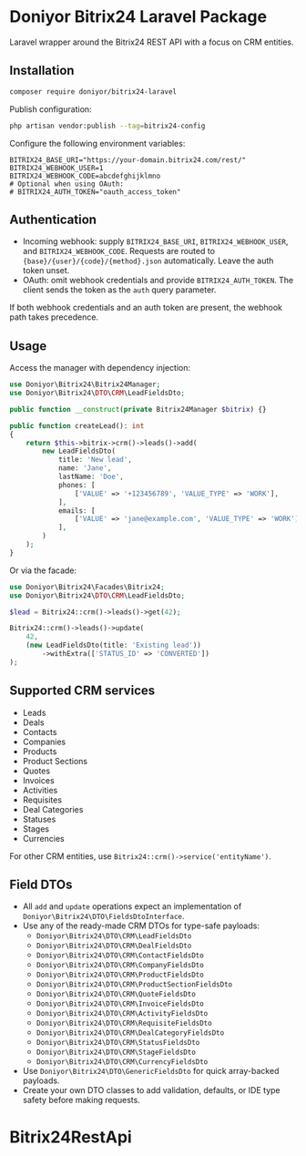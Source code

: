 # Doniyor Bitrix24 Laravel Package

Laravel wrapper around the Bitrix24 REST API with a focus on CRM entities.

## Installation

```bash
composer require doniyor/bitrix24-laravel
```

Publish configuration:

```bash
php artisan vendor:publish --tag=bitrix24-config
```

Configure the following environment variables:

```
BITRIX24_BASE_URI="https://your-domain.bitrix24.com/rest/"
BITRIX24_WEBHOOK_USER=1
BITRIX24_WEBHOOK_CODE=abcdefghijklmno
# Optional when using OAuth:
# BITRIX24_AUTH_TOKEN="oauth_access_token"
```

## Authentication

- Incoming webhook: supply `BITRIX24_BASE_URI`, `BITRIX24_WEBHOOK_USER`, and `BITRIX24_WEBHOOK_CODE`. Requests are routed to `{base}/{user}/{code}/{method}.json` automatically. Leave the auth token unset.
- OAuth: omit webhook credentials and provide `BITRIX24_AUTH_TOKEN`. The client sends the token as the `auth` query parameter.

If both webhook credentials and an auth token are present, the webhook path takes precedence.

## Usage

Access the manager with dependency injection:

```php
use Doniyor\Bitrix24\Bitrix24Manager;
use Doniyor\Bitrix24\DTO\CRM\LeadFieldsDto;

public function __construct(private Bitrix24Manager $bitrix) {}

public function createLead(): int
{
    return $this->bitrix->crm()->leads()->add(
        new LeadFieldsDto(
            title: 'New lead',
            name: 'Jane',
            lastName: 'Doe',
            phones: [
                ['VALUE' => '+123456789', 'VALUE_TYPE' => 'WORK'],
            ],
            emails: [
                ['VALUE' => 'jane@example.com', 'VALUE_TYPE' => 'WORK'],
            ],
        )
    );
}
```

Or via the facade:

```php
use Doniyor\Bitrix24\Facades\Bitrix24;
use Doniyor\Bitrix24\DTO\CRM\LeadFieldsDto;

$lead = Bitrix24::crm()->leads()->get(42);

Bitrix24::crm()->leads()->update(
    42,
    (new LeadFieldsDto(title: 'Existing lead'))
        ->withExtra(['STATUS_ID' => 'CONVERTED'])
);
```

## Supported CRM services

- Leads
- Deals
- Contacts
- Companies
- Products
- Product Sections
- Quotes
- Invoices
- Activities
- Requisites
- Deal Categories
- Statuses
- Stages
- Currencies

For other CRM entities, use `Bitrix24::crm()->service('entityName')`.

## Field DTOs

- All `add` and `update` operations expect an implementation of `Doniyor\Bitrix24\DTO\FieldsDtoInterface`.
- Use any of the ready-made CRM DTOs for type-safe payloads:
  - `Doniyor\Bitrix24\DTO\CRM\LeadFieldsDto`
  - `Doniyor\Bitrix24\DTO\CRM\DealFieldsDto`
  - `Doniyor\Bitrix24\DTO\CRM\ContactFieldsDto`
  - `Doniyor\Bitrix24\DTO\CRM\CompanyFieldsDto`
  - `Doniyor\Bitrix24\DTO\CRM\ProductFieldsDto`
  - `Doniyor\Bitrix24\DTO\CRM\ProductSectionFieldsDto`
  - `Doniyor\Bitrix24\DTO\CRM\QuoteFieldsDto`
  - `Doniyor\Bitrix24\DTO\CRM\InvoiceFieldsDto`
  - `Doniyor\Bitrix24\DTO\CRM\ActivityFieldsDto`
  - `Doniyor\Bitrix24\DTO\CRM\RequisiteFieldsDto`
  - `Doniyor\Bitrix24\DTO\CRM\DealCategoryFieldsDto`
  - `Doniyor\Bitrix24\DTO\CRM\StatusFieldsDto`
  - `Doniyor\Bitrix24\DTO\CRM\StageFieldsDto`
  - `Doniyor\Bitrix24\DTO\CRM\CurrencyFieldsDto`
- Use `Doniyor\Bitrix24\DTO\GenericFieldsDto` for quick array-backed payloads.
- Create your own DTO classes to add validation, defaults, or IDE type safety before making requests.
# Bitrix24RestApi

